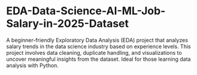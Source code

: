 # EDA-Data-Science-AI-ML-Job-Salary-in-2025-Dataset
A beginner-friendly Exploratory Data Analysis (EDA) project that analyzes salary trends in the data science industry based on experience levels. This project involves data cleaning, duplicate handling, and visualizations to uncover meaningful insights from the dataset. Ideal for those learning data analysis with Python.
